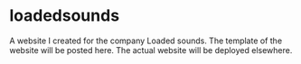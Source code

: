 # loadedsounds
A website I created for the company Loaded sounds. The template of the website will be posted here.
The actual website will be deployed elsewhere.
